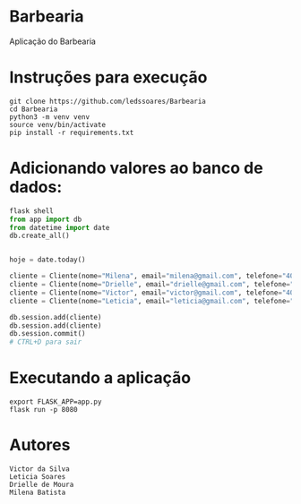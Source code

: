 # Barbearia
Aplicação do Barbearia

# Instruções para execução
```
git clone https://github.com/ledssoares/Barbearia
cd Barbearia
python3 -m venv venv
source venv/bin/activate
pip install -r requirements.txt
```
# Adicionando valores ao banco de dados:

```python
flask shell
from app import db
from datetime import date
db.create_all()


hoje = date.today()

cliente = Cliente(nome="Milena", email="milena@gmail.com", telefone="40028922", data_de_nascimento=hoje)
cliente = Cliente(nome="Drielle", email="drielle@gmail.com", telefone="40028923", data_de_nascimento=hoje)
cliente = Cliente(nome="Victor", email="victor@gmail.com", telefone="40028924", data_de_nascimento=hoje)
cliente = Cliente(nome="Leticia", email="leticia@gmail.com", telefone="40028925", data_de_nascimento=hoje)

db.session.add(cliente)
db.session.add(cliente)
db.session.commit()
# CTRL+D para sair
```
# Executando a aplicação

```
export FLASK_APP=app.py
flask run -p 8080
```

# Autores
```
Victor da Silva 
Leticia Soares
Drielle de Moura
Milena Batista
```
